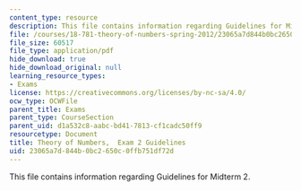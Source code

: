 ```yaml
---
content_type: resource
description: This file contains information regarding Guidelines for Midterm 2.
file: /courses/18-781-theory-of-numbers-spring-2012/23065a7d844b0bc2650c0ffb751df72d_MIT18_781S12_guidelines2.pdf
file_size: 60517
file_type: application/pdf
hide_download: true
hide_download_original: null
learning_resource_types:
- Exams
license: https://creativecommons.org/licenses/by-nc-sa/4.0/
ocw_type: OCWFile
parent_title: Exams
parent_type: CourseSection
parent_uid: d1a532c8-aabc-bd41-7813-cf1cadc50ff9
resourcetype: Document
title: Theory of Numbers,  Exam 2 Guidelines
uid: 23065a7d-844b-0bc2-650c-0ffb751df72d
---
```

This file contains information regarding Guidelines for Midterm 2.